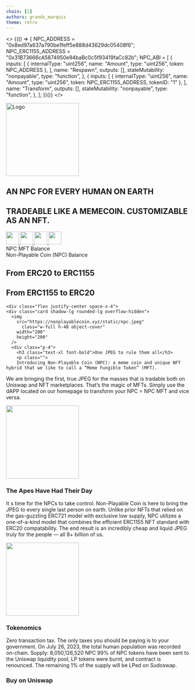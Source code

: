 ```yaml
---
chain: [1]
authors: grands_marquis
theme: retro
---
```


<>
  {(() => {
    NPC_ADDRESS = "0x8ed97a637a790be1feff5e888d43629dc05408f6";
    NPC_ERC1155_ADDRESS = "0x31B73666cA5874950e94baBc0c5f93419faCc82b";
    NPC_ABI = [
      {
        inputs: [
          {
            internalType: "uint256",
            name: "Amount",
            type: "uint256",
            token: NPC_ADDRESS
          },
        ],
        name: "Respawn",
        outputs: [],
        stateMutability: "nonpayable",
        type: "function",
      },
      {
        inputs: [
          {
            internalType: "uint256",
            name: "Amount",
            type: "uint256",
            token: NPC_ERC1155_ADDRESS,
            tokenID: "1"
          },
        ],
        name: "Transform",
        outputs: [],
        stateMutability: "nonpayable",
        type: "function",
      },
    ];
  })()}
</>

<section class="w-full h-full flex flex-col items-center justify-center  p-4 space-y-4">
  <img
    src="https://nonplayablecoin.xyz/static/npctoken.png"
    width="200"
    height="200"
    alt="Logo"
    class="rounded-lg object-contain object-center"
  />
  <h1 class="text-3xl font-bold text-primary">
    AN NPC FOR EVERY HUMAN ON EARTH
  </h1>
  <h2 class="text-xl">TRADEABLE LIKE A MEMECOIN. CUSTOMIZABLE AS AN NFT.</h2>
  <div class="flex space-x-4">
    <a
      href="https://docs.nonplayablecoin.xyz/"
    >
      <img
        src="https://nonplayablecoin.xyz/static/gitbook.svg"
        width="35"
        height="35"
        class="rounded-lg object-contain object-center"
      />
    </a>
    <a
      href="https://twitter.com/nonplayablecoin"
    >
      <img
        src="https://nonplayablecoin.xyz/static/twitter.svg"
        width="35"
        height="35"
        class="rounded-lg object-contain object-center"
      />
    </a>
       <a
      href="https://t.me/nonplayablecoin"
    >
      <img
        src="https://nonplayablecoin.xyz/static/telegram.svg"
        width="35"
        height="35"
        class="rounded-lg object-contain object-center"
      />
    </a>
       <a
      href="https://etherscan.io/token/0x8ed97a637a790be1feff5e888d43629dc05408f6"
    >
      <img
        src="https://etherscan.io/images/brandassets/etherscan-logo-circle.svg"
        width="35"
        height="35"
        class="rounded-lg object-contain object-center"
      />
    </a>
  </div>
  <div className="stats shadow">
  
  <div className="stat">
    <div className="stat-title">NPC MFT Balance</div>
    <div className="stat-value"><TokenBalance address={userAddress} token={NPC_ADDRESS} /></div>
  </div>
  
  <div className="stat">
    <div className="stat-title">Non-Playable Coin (NPC) Balance</div>
    <div className="stat-value"><TokenBalance address={userAddress} token={NPC_ERC1155_ADDRESS} tokenID="1" /> </div>
  </div>
  
 
  
</div>
<h2>From ERC20 to ERC1155</h2>
<ContractWrite address={NPC_ADDRESS} abi={NPC_ABI} functionName="Respawn" args={[0]} />
<h2>From ERC1155 to ERC20</h2>

<ContractWrite address={NPC_ADDRESS} abi={NPC_ABI} functionName="Transform" args={[0]} />
  
    <div class="flex justify-center space-x-4">
    <div class="card shadow-lg rounded-lg overflow-hidden">
      <img
        src="https://nonplayablecoin.xyz/static/npc.jpeg"
          class="w-full h-48 object-cover"
        width="200"
        height="200"
      />
      <div class="p-4">
        <h3 class="text-xl font-bold">One JPEG to rule them all</h3>
        <p class="">
        Introducing Non-Playable Coin (NPC): a meme coin and unique NFT hybrid that we like to call a “Meme Fungible Token” (MFT).
We are bringing the first, true JPEG for the masses that is tradable both on Uniswap and NFT marketplaces. That’s the magic of MFTs. Simply use the dAPP located on our homepage to transform your NPC = NPC MFT and vice versa.
        </p>
      </div>
    </div>
    <div class="card  shadow-lg rounded-lg overflow-hidden">
      <img
        src="https://nonplayablecoin.xyz/static/box.jpg"
        class="w-full h-48 object-cover"
        width="200"
        height="200"
      />
      <div class="p-4">
        <h3 class="text-xl font-bold ">The Apes Have Had Their Day</h3>
        <p class="">
        It s time for the NPCs to take control.
Non-Playable Coin is here to bring the JPEG to every single last person on earth.
Unlike prior NFTs that relied on the gas-guzzling ERC721 model with exclusive low supply, NPC utilizes a one-of-a-kind model that combines the efficient ERC1155 NFT standard with ERC20 compatability. The end result is an incredibly cheap and liquid JPEG truly for the people — all 8+ billion of us.
        </p>
      </div>
    </div>
    <div class="card shadow-lg rounded-lg overflow-hidden">
      <img
        src="https://nonplayablecoin.xyz/static/joe.jpg"
        class="w-full h-48 object-cover"
        width="200"
        height="200"
      />
      <div class="p-4">
        <h3 class="text-xl font-bold ">Tokenomics</h3>
        <p class="">
        Zero transaction tax. The only taxes you should be paying is to your government.
On July 26, 2023, the total human population was recorded on-chain.
Supply: 8,050,126,520 NPC
99% of NPC tokens have been sent to the Uniswap liquidity pool, LP tokens were burnt, and contract is renounced. The remaining 1% of the supply will be LPed on Sudoswap.
        </p>
      </div>
    </div>
  </div>

<h3>Buy on Uniswap</h3>
  <Uniswap
    defaultInputAmount={1}
    defaultOutputTokenAddress={NPC_ADDRESS}  />

</section>
